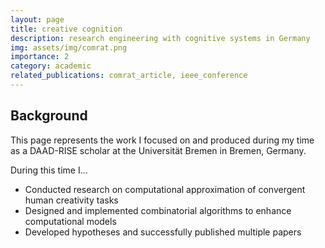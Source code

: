 ```yaml
---
layout: page
title: creative cognition
description: research engineering with cognitive systems in Germany
img: assets/img/comrat.png
importance: 2
category: academic
related_publications: comrat_article, ieee_conference
---
```


## Background

This page represents the work I focused on and produced during my time as a DAAD-RISE scholar at the Universität Bremen in Bremen, Germany.

During this time I...

- Conducted research on computational approximation of convergent human creativity tasks
- Designed and implemented combinatorial algorithms to enhance computational models
- Developed hypotheses and successfully published multiple papers

<br>

<br>

<br>
